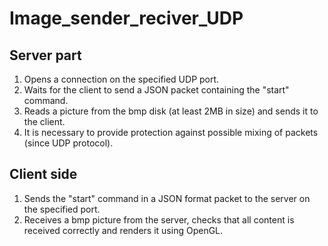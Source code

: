 # Image_sender_reciver_UDP


## Server part
1. Opens a connection on the specified UDP port.
2. Waits for the client to send a JSON packet containing the "start" command.
3. Reads a picture from the bmp disk (at least 2MB in size) and sends it to the client.
4. It is necessary to provide protection against possible mixing of packets (since UDP protocol).

## Client side
1. Sends the "start" command in a JSON format packet to the server on the specified port.
2. Receives a bmp picture from the server, checks that all content is received correctly and renders it using OpenGL. 
